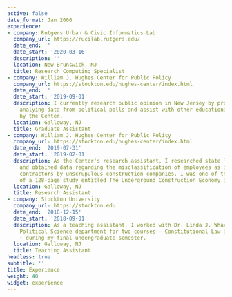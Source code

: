 ```yaml
---
active: false
date_format: Jan 2006
experience:
- company: Rutgers Urban & Civic Informatics Lab
  company_url: https://rucilab.rutgers.edu/
  date_end: ''
  date_start: '2020-03-16'
  description: ''
  location: New Brunswick, NJ
  title: Research Computing Specialist
- company: William J. Hughes Center for Public Policy
  company_url: https://stockton.edu/hughes-center/index.html
  date_end: ''
  date_start: '2019-09-01'
  description: I currently research public opinion in New Jersey by programming and
    analying data from political polls and assist with other educational events held
    by the Center.
  location: Galloway, NJ
  title: Graduate Assistant
- company: William J. Hughes Center for Public Policy
  company_url: https://stockton.edu/hughes-center/index.html
  date_end: '2019-07-31'
  date_start: '2019-02-01'
  description: As the Center's research assistant, I researched state labor legislation
    and obtained data regarding the misclassification of employees as independent
    contractors by unscrupulous construction companies. I was one of the 3 co-authors
    of a 128-page study entitled The Underground Construction Economy in New Jersey.
  location: Galloway, NJ
  title: Research Assistant
- company: Stockton University
  company_url: https://stockton.edu
  date_end: '2018-12-15'
  date_start: '2018-09-01'
  description: As a teaching assistant, I worked with Dr. Linda J. Wharton in the
    Political Science department for two courses - Constitutional Law and Civil Liberties
    - during my final undergraduate semester.
  location: Galloway, NJ
  title: Teaching Assistant
headless: true
subtitle: ''
title: Experience
weight: 40
widget: experience
---
```


